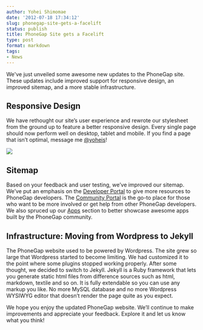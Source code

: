 ```yaml
---
author: Yohei Shimomae
date: '2012-07-18 17:34:12'
slug: phonegap-site-gets-a-facelift
status: publish
title: PhoneGap Site gets a Facelift
type: post
format: markdown
tags:
- News
---
```


We've just unveiled some awesome new updates to the PhoneGap site. These updates include improved support for responsive design, an improved sitemap, and a more stable infrastructure.

Responsive Design
---
We have rethought our site’s user experience and rewrote our stylesheet from the ground up to feature a better responsive design. Every single page should now perform well on desktop, tablet and mobile. If you find a page that isn’t optimal, message me [@yoheis](https://twitter.com/yoheis)!

![](/uploads/2012/07/phonegap_site_rd.jpg)

Sitemap
----
Based on your feedback and user testing, we’ve improved our sitemap. We’ve put an emphasis on the [Developer Portal](/developer) to give more resources to PhoneGap developers. The [Community Portal](/community) is the go-to place for those who want to be more involved or get help from other PhoneGap developers. We also spruced up our [Apps](/app) section to better showcase awesome apps built by the PhoneGap community.

Infrastructure: Moving from Wordpress to Jekyll
---
The PhoneGap website used to be powered by Wordpress. The site grew so large that Wordpress started to become limiting. We had customized it to the point where some plugins stopped working properly. After some thought, we decided to switch to Jekyll. Jekyll is a Ruby framework that lets you generate static html files from difference sources such as html, markdown, textile and so on. It is fully extendable so you can use any markup you like. No more MySQL database and no more Wordpress WYSIWYG editor that doesn’t render the page quite as you expect.

We hope you enjoy the updated PhoneGap website. We’ll continue to make improvements and appreciate your feedback. Explore it and let us know what you think!